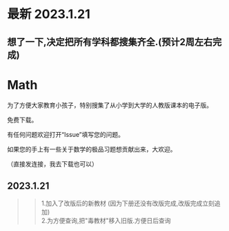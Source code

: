 # 最新 2023.1.21
## 想了一下,决定把所有学科都搜集齐全.(预计2周左右完成)

# Math

为了方便大家教育小孩子，特别搜集了从小学到大学的人教版课本的电子版。

免费下载。

有任何问题欢迎打开“Issue”填写您的问题。


如果您的手上有一些关于数学的极品习题想贡献出来，大欢迎。

（直接发连接，我去下载也可以）


## 2023.1.21
>> 1.加入了改版后的新教材 (因为下册还没有改版完成,改版完成立刻追加)  
>> 2.为方便查询,把"毒教材"移入旧版.方便日后查询